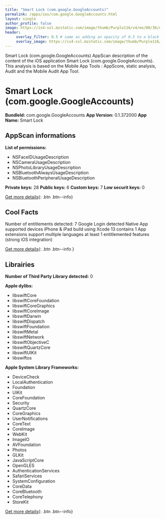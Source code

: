 ```yaml
---
title: "Smart Lock (com.google.GoogleAccounts)"
permalink: /apps/ios/com.google.GoogleAccounts.html
layout: single
author_profile: false
image: https://is4-ssl.mzstatic.com/image/thumb/Purple116/v4/ee/00/36/ee0036f4-c083-51c0-dfb2-71dc29aca1c4/contsched.uumiycub.png/512x512bb.jpg
header: 
     overlay_filter: 0.5 # same as adding an opacity of 0.5 to a black background
     overlay_image: https://is4-ssl.mzstatic.com/image/thumb/Purple116/v4/ee/00/36/ee0036f4-c083-51c0-dfb2-71dc29aca1c4/contsched.uumiycub.png/512x512bb.jpg
---
```

Smart Lock (com.google.GoogleAccounts) AppScan description of the content of the iOS application Smart Lock (com.google.GoogleAccounts). This analysis is based on the Mobile App Tools : AppScore, static analysis, Audit and the Mobile Audit App Tool.

# Smart Lock (com.google.GoogleAccounts)

**BundleId:** com.google.GoogleAccounts
**App Version:** 0.1.372000
**App Name:** Smart Lock


## AppScan informations 

**List of permissions:** 
- NSFaceIDUsageDescription
- NSCameraUsageDescription
- NSPhotoLibraryUsageDescription
- NSBluetoothAlwaysUsageDescription
- NSBluetoothPeripheralUsageDescription
  
  
**Private keys:** 28
**Public keys:** 6
**Custom keys:** 7
**Low securit keys:** 0
  
[Get more details](/pricing.html){: .btn .btn--info}

## Cool Facts

Number of entitlements detected: 7
Google Login detected
Native App
supported devices iPhone & iPad
build using Xcode 13
contains 1 App extensions
support multiple languages
at least 1 entitlemented features (strong iOS integration)
  
[Get more details](/pricing.html){: .btn .btn--info }

## Librairies 
**Number of Third Party Library detected:** 0


**Apple dylibs:**
- libswiftCore
- libswiftCoreFoundation
- libswiftCoreGraphics
- libswiftCoreImage
- libswiftDarwin
- libswiftDispatch
- libswiftFoundation
- libswiftMetal
- libswiftNetwork
- libswiftObjectiveC
- libswiftQuartzCore
- libswiftUIKit
- libswiftos


**Apple System Library Frameworks:**
- DeviceCheck
- LocalAuthentication
- Foundation
- UIKit
- CoreFoundation
- Security
- QuartzCore
- CoreGraphics
- UserNotifications
- CoreText
- CoreImage
- WebKit
- ImageIO
- AVFoundation
- Photos
- GLKit
- JavaScriptCore
- OpenGLES
- AuthenticationServices
- SafariServices
- SystemConfiguration
- CoreData
- CoreBluetooth
- CoreTelephony
- StoreKit


  
[Get more details](/pricing.html){: .btn .btn--info}

